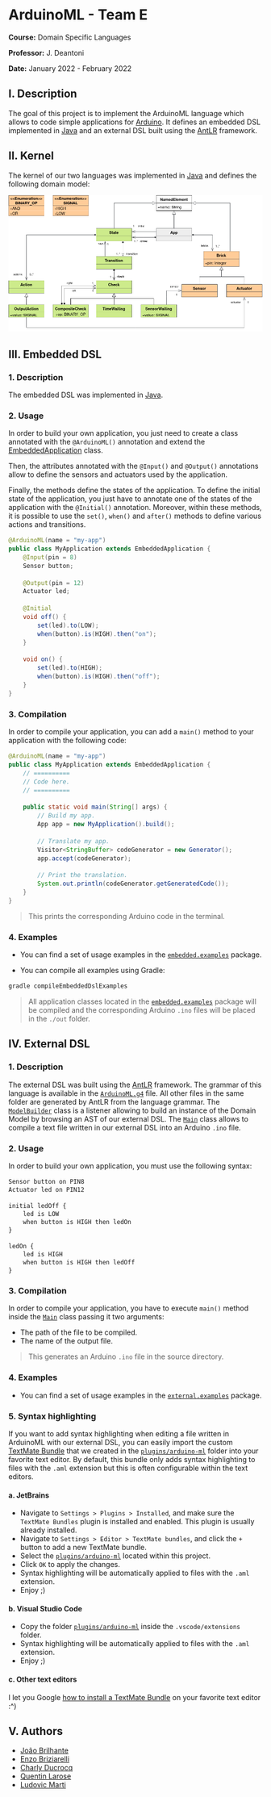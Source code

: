 # ArduinoML - Team E

**Course:** Domain Specific Languages

**Professor:** J. Deantoni

**Date:** January 2022 - February 2022

## I. Description

The goal of this project is to implement the ArduinoML language which allows to code simple applications for [Arduino](https://www.arduino.cc/).
It defines an embedded DSL implemented in [Java](https://www.java.com/en/) and an external DSL built using the [AntLR](https://www.antlr.org/) framework.

## II. Kernel

The kernel of our two languages was implemented in [Java](https://www.java.com/en/) and defines the following domain model:

![UML Domain Model](./uml/domain-model.png)

## III. Embedded DSL

### 1. Description

The embedded DSL was implemented in [Java](https://www.java.com/en/).

### 2. Usage

In order to build your own application, you just need to create a class annotated with the `@ArduinoML()` annotation and extend the [EmbeddedApplication](./src/main/java/embedded/builders/EmbeddedApplication.java) class.

Then, the attributes annotated with the `@Input()` and `@Output()` annotations allow to define the sensors and actuators used by the application.

Finally, the methods define the states of the application. 
To define the initial state of the application, you just have to annotate one of the states of the application with the `@Initial()` annotation.
Moreover, within these methods, it is possible to use the `set()`, `when()` and `after()` methods to define various actions and transitions.

```java
@ArduinoML(name = "my-app")
public class MyApplication extends EmbeddedApplication {
    @Input(pin = 8)
    Sensor button;

    @Output(pin = 12)
    Actuator led;

    @Initial
    void off() {
        set(led).to(LOW);
        when(button).is(HIGH).then("on");
    }

    void on() {
        set(led).to(HIGH);
        when(button).is(HIGH).then("off");
    }
}
```

### 3. Compilation

In order to compile your application, you can add a `main()` method to your application with the following code:

```java
@ArduinoML(name = "my-app")
public class MyApplication extends EmbeddedApplication {
    // ==========
    // Code here.
    // ==========
    
    public static void main(String[] args) {
        // Build my app.
        App app = new MyApplication().build();

        // Translate my app.
        Visitor<StringBuffer> codeGenerator = new Generator();
        app.accept(codeGenerator);

        // Print the translation.
        System.out.println(codeGenerator.getGeneratedCode());
    }
} 
```

> This prints the corresponding Arduino code in the terminal.

### 4. Examples

- You can find a set of usage examples in the [`embedded.examples`](src/main/java/embedded/examples) package.

- You can compile all examples using Gradle:

```sh 
gradle compileEmbeddedDslExamples
```

> All application classes located in the [`embedded.examples`](src/main/java/embedded/examples) package will be compiled and the corresponding Arduino `.ino` files will be placed in the `./out` folder.

## IV. External DSL

### 1. Description

The external DSL was built using the [AntLR](https://www.antlr.org/) framework.
The grammar of this language is available in the [`ArduinoML.g4`](src/main/java/external/antlr/ArduinoML.g4) file.
All other files in the same folder are generated by AntLR from the language grammar.
The [`ModelBuilder`](src/main/java/external/arduinoML/builder/ModelBuilder.java) class is a listener allowing to build an instance of the Domain Model by browsing an AST of our external DSL.
The [`Main`](src/main/java/external/Main.java) class allows to compile a text file written in our external DSL into an Arduino `.ino` file.

### 2. Usage

In order to build your own application, you must use the following syntax:

```
Sensor button on PIN8
Actuator led on PIN12

initial ledOff {
    led is LOW
    when button is HIGH then ledOn
}

ledOn {
    led is HIGH
    when button is HIGH then ledOff
}
```

### 3. Compilation

In order to compile your application, you have to execute `main()` method inside the [`Main`](src/main/java/external/Main.java) class passing it two arguments:

- The path of the file to be compiled.
- The name of the output file.

> This generates an Arduino `.ino` file in the source directory.  

### 4. Examples

- You can find a set of usage examples in the [`external.examples`](src/main/java/external/examples) package.

### 5. Syntax highlighting

If you want to add syntax highlighting when editing a file written in ArduinoML with our external DSL, you can easily import the custom [TextMate Bundle](https://macromates.com/manual/en/bundles) that we created in the [`plugins/arduino-ml`](plugins/arduino-ml) folder into your favorite text editor.
By default, this bundle only adds syntax highlighting to files with the `.aml` extension but this is often configurable within the text editors.

#### a. JetBrains

- Navigate to `Settings > Plugins > Installed`, and make sure the `TextMate Bundles` plugin is installed and enabled. This plugin is usually already installed.
- Navigate to `Settings > Editor > TextMate bundles`, and click the `+` button to add a new TextMate bundle.
- Select the [`plugins/arduino-ml`](plugins/arduino-ml) located within this project.
- Click `OK` to apply the changes.
- Syntax highlighting will be automatically applied to files with the `.aml` extension.
- Enjoy ;)

#### b. Visual Studio Code

- Copy the folder [`plugins/arduino-ml`](plugins/arduino-ml) inside the `.vscode/extensions` folder.
- Syntax highlighting will be automatically applied to files with the `.aml` extension.
- Enjoy ;)

#### c. Other text editors

I let you Google [how to install a TextMate Bundle](https://www.youtube.com/watch?v=dQw4w9WgXcQ) on your favorite text editor :^)

## V. Authors

- [João Brilhante](https://github.com/JoaoBrlt)
- [Enzo Briziarelli](https://github.com/enbriziare)
- [Charly Ducrocq](https://github.com/CharlyDucrocq)
- [Quentin Larose](https://github.com/QuentinLarose)
- [Ludovic Marti](https://github.com/LudovicMarti)
